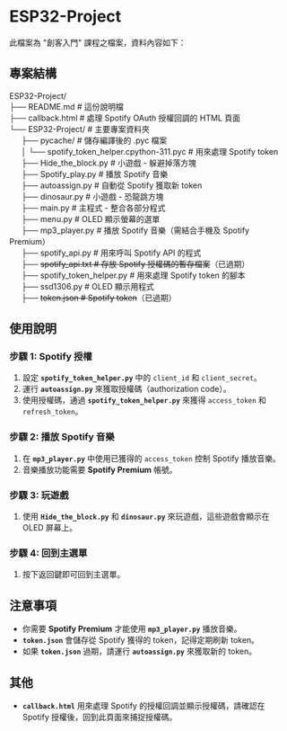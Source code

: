 # ESP32-Project

此檔案為 "創客入門" 課程之檔案，資料內容如下：

## 專案結構

ESP32-Project/  
├── README.md # 這份說明檔  
├── callback.html # 處理 Spotify OAuth 授權回調的 HTML 頁面  
└── ESP32-Project/ # 主要專案資料夾  
`   `├── pycache/ # 儲存編譯後的 .pyc 檔案  
`   `│ └── spotify_token_helper.cpython-311.pyc # 用來處理 Spotify token  
`   `├── Hide_the_block.py # 小遊戲 - 躲避掉落方塊  
`   `├── Spotify_play.py # 播放 Spotify 音樂  
`   `├── autoassign.py # 自動從 Spotify 獲取新 token  
`   `├── dinosaur.py # 小遊戲 - 恐龍跳方塊  
`   `├── main.py # 主程式 - 整合各部分程式  
`   `├── menu.py # OLED 顯示螢幕的選單  
`   `├── mp3_player.py # 播放 Spotify 音樂（需結合手機及 Spotify Premium）  
`   `├── spotify_api.py # 用來呼叫 Spotify API 的程式  
`   `├── ~~spotify_api.txt # 存放 Spotify 授權碼的暫存檔案~~（已過期）  
`   `├── spotify_token_helper.py # 用來處理 Spotify token 的腳本  
`   `├── ssd1306.py # OLED 顯示用程式  
`   `├── ~~token.json # Spotify token~~（已過期）  


## 使用說明

### 步驟 1: Spotify 授權

1. 設定 **`spotify_token_helper.py`** 中的 `client_id` 和 `client_secret`。
2. 運行 **`autoassign.py`** 來獲取授權碼（authorization code）。
3. 使用授權碼，通過 **`spotify_token_helper.py`** 來獲得 `access_token` 和 `refresh_token`。

### 步驟 2: 播放 Spotify 音樂

1. 在 **`mp3_player.py`** 中使用已獲得的 `access_token` 控制 Spotify 播放音樂。
2. 音樂播放功能需要 **Spotify Premium** 帳號。

### 步驟 3: 玩遊戲

1. 使用 **`Hide_the_block.py`** 和 **`dinosaur.py`** 來玩遊戲，這些遊戲會顯示在 OLED 屏幕上。

### 步驟 4: 回到主選單

1. 按下返回鍵即可回到主選單。

## 注意事項

- 你需要 **Spotify Premium** 才能使用 **`mp3_player.py`** 播放音樂。
- **`token.json`** 會儲存從 Spotify 獲得的 token，記得定期刷新 token。
- 如果 **`token.json`** 過期，請運行 **`autoassign.py`** 來獲取新的 token。

## 其他

- **`callback.html`** 用來處理 Spotify 的授權回調並顯示授權碼，請確認在 Spotify 授權後，回到此頁面來捕捉授權碼。

